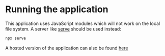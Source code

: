 # Running the application

This application uses JavaScript modules which will not work on the local file system. A server like [serve](https://www.npmjs.com/package/serve) should be used instead:

```bash
npx serve
```

A hosted version of the application can also be found [here](https://dreamy-mahavira-c6e346.netlify.app/)
